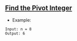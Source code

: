 ## [Find the Pivot Integer](https://leetcode.com/problems/find-the-pivot-integer/description/)


- Example:
```
Input: n = 8
Output: 6
```
